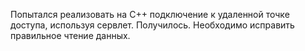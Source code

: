 Попытался реализовать на C++ подключение к удаленной точке доступа, используя сервлет. Получилось. Необходимо исправить правильное чтение данных.
